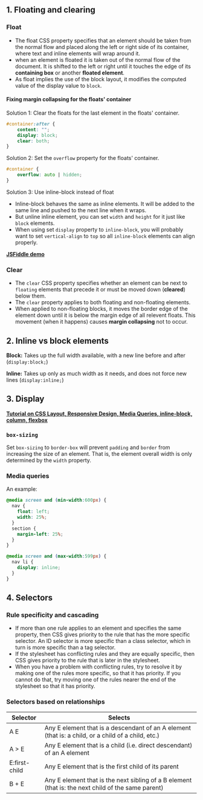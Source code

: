## 1. Floating and clearing

### Float

- The float CSS property specifies that an element should be taken from the normal flow and placed along the left or right side of its container, where text and inline elements will wrap around it.
- when an element is floated it is taken out of the normal flow of the document. It is shifted to the left or right until it touches the edge of its **containing box** or another **floated element**.
- As float implies the use of the block layout, it modifies the computed value of the display value to `block`.

#### Fixing margin collapsing for the floats' container

Solution 1: Clear the floats for the last element in the floats' container.

```css
#container:after {
	content: "";
	display: block;
	clear: both;
}
```

Solution 2: Set the `overflow` property for the floats' container.

```css
#container {
	overflow: auto | hidden;
}
```

Solution 3: Use inline-block instead of float

- Inline-block behaves the same as inline elements. It will be added to the same line and pushed to the next line when it wraps.
- But unline inline element, you can set `width` and `height` for it just like `block` elements.
- When using set `display` property to `inline-block`, you will probably want to set `vertical-align` to `top` so all `inline-block` elements can align properly.

**[JSFiddle demo](http://jsfiddle.net/haixuanc/r2usqqwp/4/)**

### Clear

- The `clear` CSS property specifies whether an element can be next to `floating` elements that precede it or must be moved down (**cleared**) below them.
- The `clear` property applies to both floating and non-floating elements.
- When applied to non-floating blocks, it moves the border edge of the element down until it is below the margin edge of all relevent floats. This movement (when it happens) causes **margin collapsing** not to occur.

## 2. Inline vs block elements

**Block:** Takes up the full width available, with a new line before and after (`display:block;`)

**Inline:** Takes up only as much width as it needs, and does not force new lines (`display:inline;`)

## 3. Display

**[Tutorial on CSS Layout, Responsive Design, Media Queries, inline-block, column, flexbox](http://learnlayout.com/margin-auto.html)**

### `box-sizing`

Set `box-sizing` to `border-box` will prevent `padding` and `border` from increasing the size of an element. That is, the element overall width is only determined by the `width` property.

### Media queries

An example:

```css
@media screen and (min-width:600px) {
  nav {
    float: left;
    width: 25%;
  }
  section {
    margin-left: 25%;
  }
}

@media screen and (max-width:599px) {
  nav li {
    display: inline;
  }
}
```

## 4. Selectors

### Rule specificity and cascading

- If more than one rule applies to an element and specifies the same property, then CSS gives priority to the rule that has the more specific selector. An ID selector is more specific than a class selector, which in turn is more specific than a tag selector.
- If the stylesheet has conflicting rules and they are equally specific, then CSS gives priority to the rule that is later in the stylesheet.
- When you have a problem with conflicting rules, try to resolve it by making one of the rules more specific, so that it has priority. If you cannot do that, try moving one of the rules nearer the end of the stylesheet so that it has priority.

### Selectors based on relationships

| Selector | Selects |
|----------|---------|
| A E	        | Any E element that is a descendant of an A element (that is: a child, or a child of a child, etc.) |
| A > E	        | Any E element that is a child (i.e. direct descendant) of an A element |
| E:first-child	| Any E element that is the first child of its parent |
| B + E	        | Any E element that is the next sibling of a B element (that is: the next child of the same parent) |

